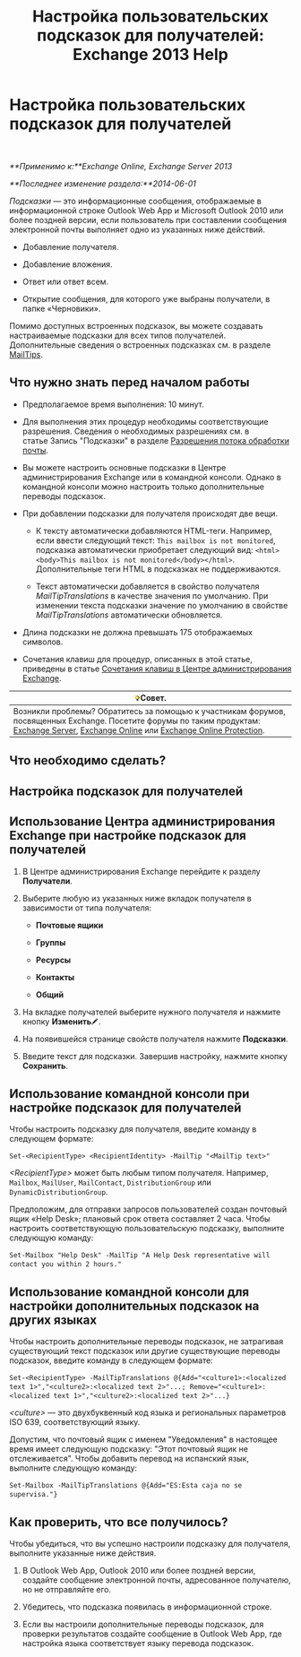 ﻿---
title: 'Настройка пользовательских подсказок для получателей: Exchange 2013 Help'
TOCTitle: Настройка пользовательских подсказок для получателей
ms:assetid: df8ee7ae-2486-4890-b057-cda87b4cb1ec
ms:mtpsurl: https://technet.microsoft.com/ru-ru/library/Dd638199(v=EXCHG.150)
ms:contentKeyID: 52059253
ms.date: 04/30/2018
mtps_version: v=EXCHG.150
ms.translationtype: HT
---

# Настройка пользовательских подсказок для получателей

 

_**Применимо к:**Exchange Online, Exchange Server 2013_

_**Последнее изменение раздела:**2014-06-01_

*Подсказки* — это информационные сообщения, отображаемые в информационной строке Outlook Web App и Microsoft Outlook 2010 или более поздней версии, если пользователь при составлении сообщения электронной почты выполняет одно из указанных ниже действий.

  - Добавление получателя.

  - Добавление вложения.

  - Ответ или ответ всем.

  - Открытие сообщения, для которого уже выбраны получатели, в папке «Черновики».

Помимо доступных встроенных подсказок, вы можете создавать настраиваемые подсказки для всех типов получателей. Дополнительные сведения о встроенных подсказках см. в разделе [MailTips](mailtips-exchange-2013-help.md).

## Что нужно знать перед началом работы

  - Предполагаемое время выполнения: 10 минут.

  - Для выполнения этих процедур необходимы соответствующие разрешения. Сведения о необходимых разрешениях см. в статье Запись "Подсказки" в разделе [Разрешения потока обработки почты](mail-flow-permissions-exchange-2013-help.md).

  - Вы можете настроить основные подсказки в Центре администрирования Exchange или в командной консоли. Однако в командной консоли можно настроить только дополнительные переводы подсказок.

  - При добавлении подсказки для получателя происходят две вещи.
    
      - К тексту автоматически добавляются HTML-теги. Например, если ввести следующий текст: `This mailbox is not monitored`, подсказка автоматически приобретает следующий вид: `<html><body>This mailbox is not monitored</body></html>`. Дополнительные теги HTML в подсказках не поддерживаются.
    
      - Текст автоматически добавляется в свойство получателя *MailTipTranslations* в качестве значения по умолчанию. При изменении текста подсказки значение по умолчанию в свойстве *MailTipTranslations* автоматически обновляется.

  - Длина подсказки не должна превышать 175 отображаемых символов.

  - Сочетания клавиш для процедур, описанных в этой статье, приведены в статье [Сочетания клавиш в Центре администрирования Exchange](keyboard-shortcuts-in-the-exchange-admin-center-exchange-online-protection-help.md).

<table>
<thead>
<tr class="header">
<th><img src="images/Bb124558.tip(EXCHG.150).gif" title="Совет" alt="Совет" />Совет.</th>
</tr>
</thead>
<tbody>
<tr class="odd">
<td>Возникли проблемы? Обратитесь за помощью к участникам форумов, посвященных Exchange. Посетите форумы по таким продуктам: <a href="https://go.microsoft.com/fwlink/p/?linkid=60612">Exchange Server</a>, <a href="https://go.microsoft.com/fwlink/p/?linkid=267542">Exchange Online</a> или <a href="https://go.microsoft.com/fwlink/p/?linkid=285351">Exchange Online Protection</a>.</td>
</tr>
</tbody>
</table>


## Что необходимо сделать?

## Настройка подсказок для получателей

## Использование Центра администрирования Exchange при настройке подсказок для получателей

1.  В Центре администрирования Exchange перейдите к разделу **Получатели**.

2.  Выберите любую из указанных ниже вкладок получателя в зависимости от типа получателя:
    
      - **Почтовые ящики**
    
      - **Группы**
    
      - **Ресурсы**
    
      - **Контакты**
    
      - **Общий**

3.  На вкладке получателей выберите нужного получателя и нажмите кнопку **Изменить**![Значок редактирования](images/Bb124582.6f53ccb2-1f13-4c02-bea0-30690e6ea71d(EXCHG.150).gif "Значок редактирования").

4.  На появившейся странице свойств получателя нажмите **Подсказки**.

5.  Введите текст для подсказки. Завершив настройку, нажмите кнопку **Сохранить**.

## Использование командной консоли при настройке подсказок для получателей

Чтобы настроить подсказку для получателя, введите команду в следующем формате:

    Set-<RecipientType> <RecipientIdentity> -MailTip "<MailTip text>"

*\<RecipientType\>* может быть любым типом получателя. Например, `Mailbox`, `MailUser`, `MailContact`, `DistributionGroup` или `DynamicDistributionGroup`.

Предположим, для отправки запросов пользователей создан почтовый ящик «Help Desk»; плановый срок ответа составляет 2 часа. Чтобы настроить соответствующую пользовательскую подсказку, выполните следующую команду:

    Set-Mailbox "Help Desk" -MailTip "A Help Desk representative will contact you within 2 hours."

## Использование командной консоли для настройки дополнительных подсказок на других языках

Чтобы настроить дополнительные переводы подсказок, не затрагивая существующий текст подсказок или другие существующие переводы подсказок, введите команду в следующем формате:

    Set-<RecipientType> -MailTipTranslations @{Add="<culture1>:<localized text 1>","<culture2>:<localized text 2>"...; Remove="<culture1>:<localized text 1>","<culture2>:<localized text 2>"...}

*\<culture\>* — это двухбуквенный код языка и региональных параметров ISO 639, соответствующий языку.

Допустим, что почтовый ящик с именем "Уведомления" в настоящее время имеет следующую подсказку: "Этот почтовый ящик не отслеживается". Чтобы добавить перевод на испанский язык, выполните следующую команду:

    Set-Mailbox -MailTipTranslations @{Add="ES:Esta caja no se supervisa."}

## Как проверить, что все получилось?

Чтобы убедиться, что вы успешно настроили подсказку для получателя, выполните указанные ниже действия.

1.  В Outlook Web App, Outlook 2010 или более поздней версии, создайте сообщение электронной почты, адресованное получателю, но не отправляйте его.

2.  Убедитесь, что подсказка появилась в информационной строке.

3.  Если вы настроили дополнительные переводы подсказок, для проверки результатов создайте сообщение в Outlook Web App, где настройка языка соответствует языку перевода подсказок.

